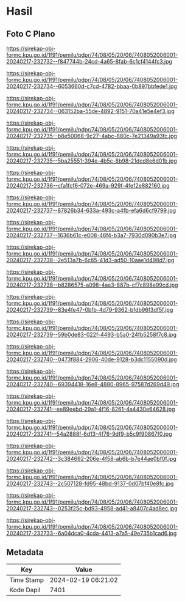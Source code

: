 # Hasil

## Foto C Plano

https://sirekap-obj-formc.kpu.go.id/1f91/pemilu/pdpr/74/08/05/20/06/7408052006001-20240217-232732--f847744b-24cd-4a65-8fab-6c1cf4144fc3.jpg

https://sirekap-obj-formc.kpu.go.id/1f91/pemilu/pdpr/74/08/05/20/06/7408052006001-20240217-232734--6053660d-c7cd-4782-bbaa-0b897bbfede1.jpg

https://sirekap-obj-formc.kpu.go.id/1f91/pemilu/pdpr/74/08/05/20/06/7408052006001-20240217-232734--063152ba-55de-4892-9151-70a41e5e4ef3.jpg

https://sirekap-obj-formc.kpu.go.id/1f91/pemilu/pdpr/74/08/05/20/06/7408052006001-20240217-232735--b8e50068-9c27-4abc-880c-7e21349a93fc.jpg

https://sirekap-obj-formc.kpu.go.id/1f91/pemilu/pdpr/74/08/05/20/06/7408052006001-20240217-232735--5ba25551-394e-4b5c-8b98-21dcd8e6d01b.jpg

https://sirekap-obj-formc.kpu.go.id/1f91/pemilu/pdpr/74/08/05/20/06/7408052006001-20240217-232736--cfa1fcf6-072e-469a-929f-4fef2e882160.jpg

https://sirekap-obj-formc.kpu.go.id/1f91/pemilu/pdpr/74/08/05/20/06/7408052006001-20240217-232737--87826b34-633a-493c-a4fb-efa6d6cf9799.jpg

https://sirekap-obj-formc.kpu.go.id/1f91/pemilu/pdpr/74/08/05/20/06/7408052006001-20240217-232737--1636b61c-e008-46f4-b3a7-7930d090b3e7.jpg

https://sirekap-obj-formc.kpu.go.id/1f91/pemilu/pdpr/74/08/05/20/06/7408052006001-20240217-232738--2e513a7b-6c65-41d3-ad50-10aae1d498d7.jpg

https://sirekap-obj-formc.kpu.go.id/1f91/pemilu/pdpr/74/08/05/20/06/7408052006001-20240217-232738--b8286575-a098-4ae3-887b-cf7c898e99cd.jpg

https://sirekap-obj-formc.kpu.go.id/1f91/pemilu/pdpr/74/08/05/20/06/7408052006001-20240217-232739--83e4fe47-0bfb-4d79-9362-bfdb96f3df5f.jpg

https://sirekap-obj-formc.kpu.go.id/1f91/pemilu/pdpr/74/08/05/20/06/7408052006001-20240217-232739--59b0de83-022f-4493-b5a0-24fb5258f7c8.jpg

https://sirekap-obj-formc.kpu.go.id/1f91/pemilu/pdpr/74/08/05/20/06/7408052006001-20240217-232740--0473f884-2906-40de-9128-b3dc1155090d.jpg

https://sirekap-obj-formc.kpu.go.id/1f91/pemilu/pdpr/74/08/05/20/06/7408052006001-20240217-232740--69394418-16e8-4880-8965-97587d269d49.jpg

https://sirekap-obj-formc.kpu.go.id/1f91/pemilu/pdpr/74/08/05/20/06/7408052006001-20240217-232741--ee89eebd-29a1-4f16-8261-4a4430e64628.jpg

https://sirekap-obj-formc.kpu.go.id/1f91/pemilu/pdpr/74/08/05/20/06/7408052006001-20240217-232741--54a2888f-6d13-4f76-9df9-b5c9f90867f0.jpg

https://sirekap-obj-formc.kpu.go.id/1f91/pemilu/pdpr/74/08/05/20/06/7408052006001-20240217-232742--3c384692-206e-4f58-ab6b-b7e44ae0bf0f.jpg

https://sirekap-obj-formc.kpu.go.id/1f91/pemilu/pdpr/74/08/05/20/06/7408052006001-20240217-232743--2c507128-fd95-48bd-9137-0d07bf40e8fc.jpg

https://sirekap-obj-formc.kpu.go.id/1f91/pemilu/pdpr/74/08/05/20/06/7408052006001-20240217-232743--0253f25c-bd93-4958-ad41-a8407c4ad8ec.jpg

https://sirekap-obj-formc.kpu.go.id/1f91/pemilu/pdpr/74/08/05/20/06/7408052006001-20240217-232733--6a04dca0-4cda-4413-a7a5-49e735b1cad6.jpg


## Metadata

| Key        | Value               |
| ---------- | ------------------- |
| Time Stamp | 2024-02-19 06:21:02 |
| Kode Dapil | 7401                |



